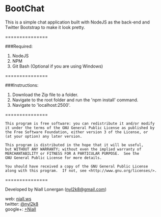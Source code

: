 BootChat
===============

This is a simple chat application built with NodeJS as the back-end and Twitter Bootstrap to make it look pretty.

===============

###Required:

1. NodeJS
2. NPM
3. Git Bash (Optional if you are using Windows)

===============

###Instructions:

1. Download the Zip file to a folder.
2. Navigate to the root folder and run the 'npm install' command.
3. Navigate to 'localhost:2500'.


===============

    This program is free software: you can redistribute it and/or modify
    it under the terms of the GNU General Public License as published by
    the Free Software Foundation, either version 3 of the License, or
    (at your option) any later version.

    This program is distributed in the hope that it will be useful,
    but WITHOUT ANY WARRANTY; without even the implied warranty of
    MERCHANTABILITY or FITNESS FOR A PARTICULAR PURPOSE.  See the
    GNU General Public License for more details.

    You should have received a copy of the GNU General Public License
    along with this program.  If not, see <http://www.gnu.org/licenses/>.

===============

Developed by Niall Lonergan (nyl2k8@gmail.com)

web:     [niall.ws](http://www.niall.ws) <br />
twitter: [@nyl2k8](https://twitter.com/nyl2k8) <br />
google+: [+Niall](https://plus.google.com/u/0/117475392576267866541/posts) <br />
